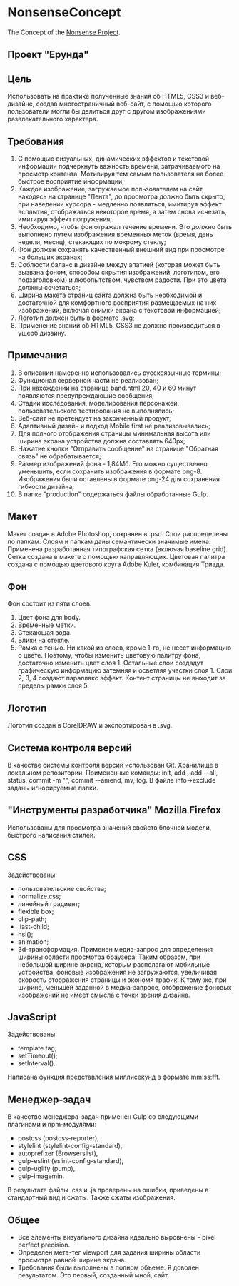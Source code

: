 # NonsenseConcept
The Concept of the [Nonsense Project](https://github.com/ExcellentNonsense/Nonsense).

## Проект "Ерунда"

## Цель
Использовать на практике полученные знания об HTML5, CSS3 и веб-дизайне, создав многостраничный веб-сайт, с помощью которого пользователи могли бы делиться друг с другом изображениями развлекательного характера.

## Требования
1) С помощью визуальных, динамических эффектов и текстовой информации подчеркнуть важность времени, затрачиваемого на просмотр контента. Мотивируя тем самым пользователя на более быстрое восприятие информации;
2) Каждое изображение, загружаемое пользователем на сайт, находясь на странице "Лента", до просмотра должно быть скрыто, при наведении курсора - медленно появляться, имитируя эффект всплытия, отображаться некоторое время, а затем снова исчезать, имитируя эффект погружения;
3) Необходимо, чтобы фон отражал течение времени. Это должно быть выполнено путем изображения временных меток (время, день недели, месяц), стекающих по мокрому стеклу;
4) Фон должен сохранять качественный внешний вид при просмотре на больших экранах;
5) Соблюсти баланс в дизайне между апатией (которая может быть вызвана фоном, способом скрытия изображений, логотипом, его подзаголовком) и любопытством, чувством радости. При это цвета должны сочетаться;
6) Ширина макета страниц сайта должна быть необходимой и достаточной для комфортного восприятия размещаемых на них изображений, включая снимки экрана с текстовой информацией;
7) Логотип должен быть в формате .svg;
8) Применение знаний об HTML5, CSS3 не должно производиться в ущерб дизайну.

## Примечания
1) В описании намеренно использовались русскоязычные термины;
2) Функционал серверной части не реализован;
3) При нахождении на странице band.html 20, 40 и 60 минут появляются предупреждающие сообщения;
4) Стадии исследования, моделирования персонажей, пользовательского тестирования не выполнялись;
5) Веб-сайт не претендует на законченный продукт;
6) Адаптивный дизайн и подход Mobile first не реализовывались;
7) Для полного отображения страницы минимальная высота или ширина экрана устройства должна составлять 640px;
8) Нажатие кнопки "Отправить сообщение" на странице "Обратная связь" не обрабатывается;
9) Размер изображений фона - 1,84Мб. Его можно существенно уменьшить, если сохранить изображения в формате png-8. Изображения были оставлены в формате png-24 для сохранения гибкости дизайна;
10) В папке "production" содержаться файлы обработанные Gulp.

## Макет
Макет создан в Adobe Photoshop, сохранен в .psd. Слои распределены по папкам. Слоям и папкам даны семантически значимые имена.
Применена разработанная типографская сетка (включая baseline grid). Сетка создана в макете с помощью направляющих.
Цветовая палитра создана с помощью цветового круга Adobe Kuler, комбинация Триада.

## Фон
Фон состоит из пяти слоев.
1) Цвет фона для body.
2) Временные метки.
3) Стекающая вода.
4) Блики на стекле.
5) Рамка с тенью.
Ни какой из слоев, кроме 1-го, не несет информацию о цвете. Поэтому, чтобы изменить цветовую палитру фона, достаточно изменить цвет слоя 1. Остальные слои создадут графическую информацию затемняя и осветляя участки слоя 1.
Слои 2, 3, 4 создают параллакс эффект.
Контент страницы не выходит за пределы рамки слоя 5.

## Логотип
Логотип создан в CorelDRAW и экспортирован в .svg.

## Система контроля версий
В качестве системы контроля версий использован Git. Хранилище в локальном репозитории.
Примененные команды:
init, add <fileName>, add --all, status, commit -m "<commentText>", commit --amend, mv, log.
В файле info->exclude заданы игнорируемые папки.

## "Инструменты разработчика" Mozilla Firefox
Использованы для просмотра значений свойств блочной модели, быстрого написания стилей.

## CSS
Задействованы:
* пользовательские свойства;
* normalize.css;
* линейный градиент;
* flexible box;
* clip-path;
* :last-child;
* hsl();
* animation;
* 3d-трансформация.
Применен медиа-запрос для определения ширины области просмотра браузера. Таким образом, при небольшой ширине экрана, которым располагают мобильные устройства, фоновые изображения не загружаются, увеличивая скорость отображения страницы и экономя трафик. К тому же, при ширине, меньшей заданной в медиа-запросе, отображение фоновых изображений не имеет смысла с точки зрения дизайна.

## JavaScript
Задействованы:
* template tag;
* setTimeout();
* setInterval().

Написана функция представления миллисекунд в формате mm:ss:fff.

## Менеджер-задач
В качестве менеджера-задач применен Gulp со следующими плагинами и npm-модулями:
* postcss (postcss-reporter),
* stylelint (stylelint-config-standard),
* autoprefixer (Browserslist),
* gulp-eslint (eslint-config-standard),
* gulp-uglify (pump),
* gulp-imagemin.

В результате файлы .css и .js проверены на ошибки, приведены в стандартный вид и сжаты. Также сжаты изображения.

## Общее
* Все элементы визуального дизайна идеально выровнены - pixel perfect precision.
* Определен мета-тег viewport для задания ширины области просмотра равной ширине экрана.
* Требования были выполнены в полном объеме. Я доволен результатом. Это первый, созданный мной, сайт.
